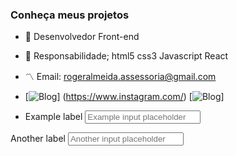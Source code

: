 ### Conheça meus projetos

- 🔭 Desenvolvedor Front-end
- 🌱 Responsabilidade; html5 css3 Javascript React
- 〽️ Email: rogeralmeida.assessoria@gmail.com
- [![Blog](https://img.shields.io/badge/Instagram-E4405F?style=for-the-badge&logo=instagram&logoColor=white)] (https://www.instagram.com/) [![Blog](https://img.shields.io/badge/Facebook-1877F2?style=for-the-badge&logo=facebook&logoColor=white)]

- <div class="mb-3">
  <label for="formGroupExampleInput" class="form-label">Example label</label>
  <input type="text" class="form-control" id="formGroupExampleInput" placeholder="Example input placeholder">
</div>
<div class="mb-3">
  <label for="formGroupExampleInput2" class="form-label">Another label</label>
  <input type="text" class="form-control" id="formGroupExampleInput2" placeholder="Another input placeholder">
</div>
